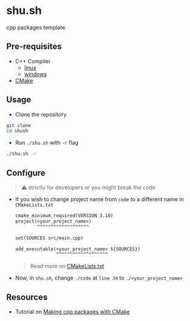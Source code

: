 # shu.sh

cpp packages template.

## Pre-requisites

- C++ Compiler
  - [linux](https://code.visualstudio.com/docs/cpp/config-linux#_prerequisites)
  - [windows](https://code.visualstudio.com/docs/cpp/config-mingw#_prerequisites)
- [CMake](https://cmake.org/download/)

## Usage

- Clone the repository

```bash
git clone
cd shush
```

- Run `./shu.sh` with `-r` flag

```bash
./shu.sh -r
```

## Configure

> ⚠️ strictly for developers or you might break the code

- If you wish to change project name from `code` to a different name in `CMakeLists.txt`

  ```txt
  cmake_minimum_required(VERSION 3.10)
  project(<your_project_name>)
          ^^^^^^^^^^^^^^^^^^^

  set(SOURCES src/main.cpp)

  add_executable(<your_project_name> ${SOURCES})
                 ^^^^^^^^^^^^^^^^^^^
  ```

  > Read more on [CMakeLists.txt](https://www.jetbrains.com/help/clion/cmakelists-txt-file.html#root-sub)

- Now, in `shu.sh`, change `./code` at `line 34` to `./<your_project_name>`

## Resources

- Tutorial on [Making cpp packages with CMake](https://cmake.org/cmake/help/latest/guide/tutorial/index.html#guide:CMake%20Tutorial)
